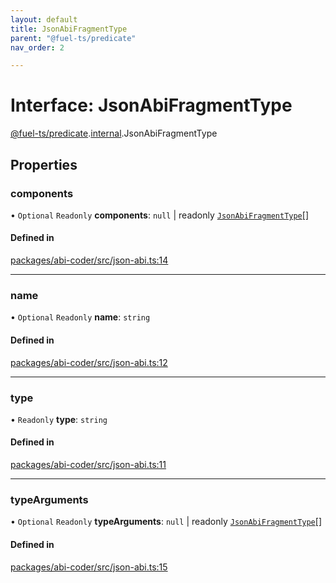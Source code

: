 ```yaml
---
layout: default
title: JsonAbiFragmentType
parent: "@fuel-ts/predicate"
nav_order: 2

---
```


# Interface: JsonAbiFragmentType

[@fuel-ts/predicate](../index.md).[internal](../namespaces/internal.md).JsonAbiFragmentType

## Properties

### components

• `Optional` `Readonly` **components**: ``null`` \| readonly [`JsonAbiFragmentType`](internal-JsonAbiFragmentType.md)[]

#### Defined in

[packages/abi-coder/src/json-abi.ts:14](https://github.com/FuelLabs/fuels-ts/blob/master/packages/abi-coder/src/json-abi.ts#L14)

___

### name

• `Optional` `Readonly` **name**: `string`

#### Defined in

[packages/abi-coder/src/json-abi.ts:12](https://github.com/FuelLabs/fuels-ts/blob/master/packages/abi-coder/src/json-abi.ts#L12)

___

### type

• `Readonly` **type**: `string`

#### Defined in

[packages/abi-coder/src/json-abi.ts:11](https://github.com/FuelLabs/fuels-ts/blob/master/packages/abi-coder/src/json-abi.ts#L11)

___

### typeArguments

• `Optional` `Readonly` **typeArguments**: ``null`` \| readonly [`JsonAbiFragmentType`](internal-JsonAbiFragmentType.md)[]

#### Defined in

[packages/abi-coder/src/json-abi.ts:15](https://github.com/FuelLabs/fuels-ts/blob/master/packages/abi-coder/src/json-abi.ts#L15)
